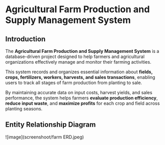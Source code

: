 # Agricultural Farm Production and Supply Management System

## Introduction

The **Agricultural Farm Production and Supply Management System** is a database-driven project designed to help farmers and agricultural organizations effectively manage and monitor their farming activities. 

This system records and organizes essential information about **fields, crops, fertilizers, workers, harvests, and sales transactions**, enabling users to track all stages of farm production from planting to sale.

By maintaining accurate data on input costs, harvest yields, and sales performance, the system helps farmers **evaluate production efficiency**, **reduce input waste**, and **maximize profits** for each crop and field across planting seasons.


## Entity Relationship Diagram
![image](screenshoot/farm ERD.jpeg)

